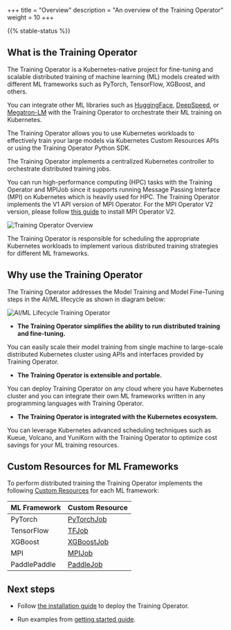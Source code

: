 +++
title = "Overview"
description = "An overview of the Training Operator"
weight = 10
+++

{{% stable-status %}}

## What is the Training Operator

The Training Operator is a Kubernetes-native project for fine-tuning and scalable
distributed training of machine learning (ML) models created with different ML frameworks such as
PyTorch, TensorFlow, XGBoost, and others.

You can integrate other ML libraries such as [HuggingFace](https://huggingface.co),
[DeepSpeed](https://github.com/microsoft/DeepSpeed), or [Megatron-LM](https://github.com/NVIDIA/Megatron-LM)
with the Training Operator to orchestrate their ML training on Kubernetes.

The Training Operator allows you to use Kubernetes workloads to effectively train your large models
via Kubernetes Custom Resources APIs or using the Training Operator Python SDK.

The Training Operator implements a centralized Kubernetes controller to orchestrate distributed training jobs.

You can run high-performance computing (HPC) tasks with the Training Operator and MPIJob since it
supports running Message Passing Interface (MPI) on Kubernetes which is heavily used for HPC.
The Training Operator implements the V1 API version of MPI Operator. For the MPI Operator V2 version,
please follow [this guide](/docs/components/training/user-guides/mpi/) to install MPI Operator V2.

<img src="/docs/components/training/images/training-operator-overview.drawio.png"
  alt="Training Operator Overview"
  class="mt-3 mb-3">

The Training Operator is responsible for scheduling the appropriate Kubernetes workloads to implement
various distributed training strategies for different ML frameworks.

## Why use the Training Operator

The Training Operator addresses the Model Training and Model Fine-Tuning steps in the AI/ML
lifecycle as shown in diagram below:

<img src="/docs/components/training/images/ml-lifecycle-training-operator.drawio.svg"
  alt="AI/ML Lifecycle Training Operator"
  class="mt-3 mb-3">

- **The Training Operator simplifies the ability to run distributed training and fine-tuning.**

You can easily scale their model training from single machine to large-scale distributed
Kubernetes cluster using APIs and interfaces provided by Training Operator.

- **The Training Operator is extensible and portable.**

You can deploy Training Operator on any cloud where you have Kubernetes cluster and you can
integrate their own ML frameworks written in any programming languages with Training Operator.

- **The Training Operator is integrated with the Kubernetes ecosystem.**

You can leverage Kubernetes advanced scheduling techniques such as Kueue, Volcano, and YuniKorn
with the Training Operator to optimize cost savings for your ML training resources.

## Custom Resources for ML Frameworks

To perform distributed training the Training Operator implements the following
[Custom Resources](https://kubernetes.io/docs/concepts/extend-kubernetes/api-extension/custom-resources/)
for each ML framework:

| ML Framework | Custom Resource                                              |
| ------------ | ------------------------------------------------------------ |
| PyTorch      | [PyTorchJob](/docs/components/training/user-guides/pytorch/) |
| TensorFlow   | [TFJob](/docs/components/training/user-guides/tensorflow/)   |
| XGBoost      | [XGBoostJob](/docs/components/training/user-guides/xgboost/) |
| MPI          | [MPIJob](/docs/components/training/user-guides/mpi/)         |
| PaddlePaddle | [PaddleJob](/docs/components/training/user-guides/paddle/)   |

## Next steps

- Follow [the installation guide](/docs/components/training/installation/) to deploy the Training Operator.

- Run examples from [getting started guide](/docs/components/training/getting-started/).
